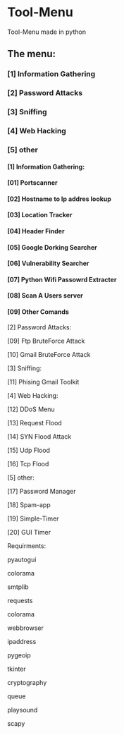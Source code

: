 # Tool-Menu
Tool-Menu made in python

## The menu:

### [1] Information Gathering

### [2] Password Attacks

### [3] Sniffing

### [4] Web Hacking

### [5] other







#### [1] Information Gathering:


#### [01] Portscanner


#### [02] Hostname to Ip addres lookup


#### [03] Location Tracker


#### [04] Header Finder


#### [05] Google Dorking Searcher


#### [06] Vulnerability Searcher


#### [07] Python Wifi Passowrd Extracter


#### [08] Scan A Users server


#### [09] Other Comands


[2] Password Attacks:


[09] Ftp BruteForce Attack


[10] Gmail BruteForce Attack


[3] Sniffing:



[11] Phising Gmail Toolkit


[4] Web Hacking:



[12] DDoS Menu


[13] Request Flood


[14] SYN Flood Attack


[15] Udp Flood


[16] Tcp Flood



[5] other:



[17] Password Manager


[18] Spam-app


[19] Simple-Timer


[20] GUI Timer



Requirments:


pyautogui


colorama


smtplib


requests


colorama

webbrowser


ipaddress


pygeoip

tkinter


cryptography


queue


playsound


scapy

